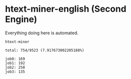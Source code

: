 # htext-miner-english (Second Engine)

Everything doing here is automated.

```
htext-miner

total: 754/9523 (7.917673002205188%)

job0: 169
job1: 192
job2: 258
job3: 135
```